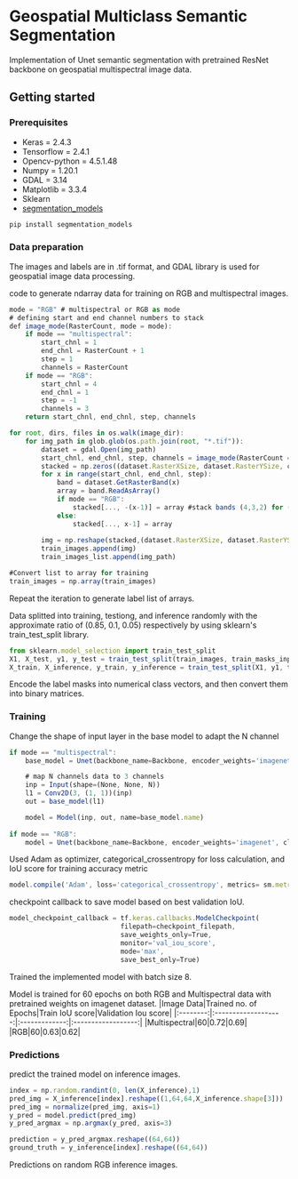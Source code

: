 # Geospatial Multiclass Semantic Segmentation
  Implementation of Unet semantic segmentation with pretrained ResNet backbone on geospatial multispectral image data.
## Getting started
### Prerequisites
- Keras = 2.4.3
- Tensorflow = 2.4.1
- Opencv-python = 4.5.1.48
- Numpy = 1.20.1
- GDAL = 3.14
- Matplotlib = 3.3.4
- Sklearn 
- [segmentation_models](https://github.com/qubvel/segmentation_models)

```javascript
pip install segmentation_models
```
### Data preparation
The images and labels are in .tif format, and GDAL library is used for geospatial image data processing.

code to generate ndarray data for training on RGB and multispectral images.

```javascript
mode = "RGB" # multispectral or RGB as mode
# defining start and end channel numbers to stack
def image_mode(RasterCount, mode = mode):
    if mode == "multispectral":
        start_chnl = 1
        end_chnl = RasterCount + 1
        step = 1
        channels = RasterCount
    if mode == "RGB":
        start_chnl = 4
        end_chnl = 1
        step = -1
        channels = 3
    return start_chnl, end_chnl, step, channels

for root, dirs, files in os.walk(image_dir):
    for img_path in glob.glob(os.path.join(root, "*.tif")):
        dataset = gdal.Open(img_path)
        start_chnl, end_chnl, step, channels = image_mode(RasterCount = dataset.RasterCount)
        stacked = np.zeros((dataset.RasterXSize, dataset.RasterYSize, channels), int)
        for x in range(start_chnl, end_chnl, step):
            band = dataset.GetRasterBand(x)
            array = band.ReadAsArray()
            if mode == "RGB":
                stacked[..., -(x-1)] = array #stack bands (4,3,2) for (R,G,B) respectively.
            else:
                stacked[..., x-1] = array
            
        img = np.reshape(stacked,(dataset.RasterXSize, dataset.RasterYSize, channels))
        train_images.append(img)
        train_images_list.append(img_path)    

#Convert list to array for training
train_images = np.array(train_images)
```
Repeat the iteration to generate label list of arrays.

Data splitted into training, testiong, and inference randomly with the approximate ratio of (0.85, 0.1, 0.05) respectively by using sklearn's train_test_split library.
```javascript
from sklearn.model_selection import train_test_split
X1, X_test, y1, y_test = train_test_split(train_images, train_masks_input, test_size = 0.10, random_state = 0)
X_train, X_inference, y_train, y_inference = train_test_split(X1, y1, test_size = 0.05, random_state = 0)
```
Encode the label masks into numerical class vectors, and then convert them into binary matrices.
### Training
Change the shape of input layer in the base model to adapt the N channel
```javascript
if mode == "multispectral":
    base_model = Unet(backbone_name=Backbone, encoder_weights='imagenet', classes = n_classes, activation = 'softmax')

    # map N channels data to 3 channels
    inp = Input(shape=(None, None, N))
    l1 = Conv2D(3, (1, 1))(inp) 
    out = base_model(l1)

    model = Model(inp, out, name=base_model.name)
    
if mode == "RGB":
    model = Unet(backbone_name=Backbone, encoder_weights='imagenet', classes = n_classes, activation = 'softmax')
```
Used Adam as optimizer, categorical_crossentropy for loss calculation, and IoU score for training accuracy metric
```javascript
model.compile('Adam', loss='categorical_crossentropy', metrics= sm.metrics.IOUScore())
```
checkpoint callback to save model based on best validation IoU.
```javascript
model_checkpoint_callback = tf.keras.callbacks.ModelCheckpoint(
                            filepath=checkpoint_filepath,
                            save_weights_only=True,
                            monitor='val_iou_score',
                            mode='max',
                            save_best_only=True)
```
Trained the implemented model with batch size 8.

Model is trained for 60 epochs on both RGB and Multispectral data with pretrained weights on imagenet dataset.
|Image Data|Trained no. of Epochs|Train IoU score|Validation Iou score|
|:--------:|:-------------------:|:-------------:|:------------------:|
|Multispectral|60|0.72|0.69|
|RGB|60|0.63|0.62|
### Predictions
predict the trained model on inference images.
```javascript
index = np.random.randint(0, len(X_inference),1) 
pred_img = X_inference[index].reshape((1,64,64,X_inference.shape[3]))
pred_img = normalize(pred_img, axis=1)
y_pred = model.predict(pred_img)
y_pred_argmax = np.argmax(y_pred, axis=3)

prediction = y_pred_argmax.reshape((64,64))
ground_truth = y_inference[index].reshape((64,64))
```
Predictions on random RGB inference images.
